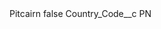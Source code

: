 <?xml version="1.0" encoding="UTF-8"?>
<CustomMetadata xmlns="http://soap.sforce.com/2006/04/metadata" xmlns:xsi="http://www.w3.org/2001/XMLSchema-instance" xmlns:xsd="http://www.w3.org/2001/XMLSchema">
    <label>Pitcairn</label>
    <protected>false</protected>
    <values>
        <field>Country_Code__c</field>
        <value xsi:type="xsd:string">PN</value>
    </values>
</CustomMetadata>
